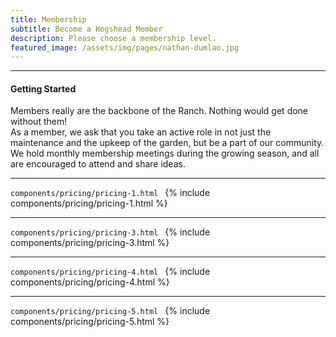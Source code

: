 ```yaml
---
title: Membership
subtitle: Become a Hogshead Member
description: Please choose a membership level. 
featured_image: /assets/img/pages/nathan-dumlao.jpg
---
```


--- 
#### Getting Started
Members really are the backbone of the Ranch. Nothing would get done without them!  
As a member, we ask that you take an active role in not just the maintenance and the upkeep of the garden, but be a part of our community.  We hold monthly membership meetings during the growing season, and all are encouraged to attend and share ideas.  

---
```components/pricing/pricing-1.html ```
{% include components/pricing/pricing-1.html %}

---
```components/pricing/pricing-3.html ```
{% include components/pricing/pricing-3.html %}

---
```components/pricing/pricing-4.html ```
{% include components/pricing/pricing-4.html %}

---
```components/pricing/pricing-5.html ```
{% include components/pricing/pricing-5.html %}